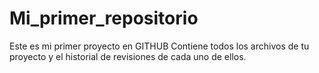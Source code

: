 # Mi_primer_repositorio
Este es mi primer proyecto en GITHUB
Contiene todos los archivos de tu proyecto y el historial de revisiones de cada uno de ellos.
